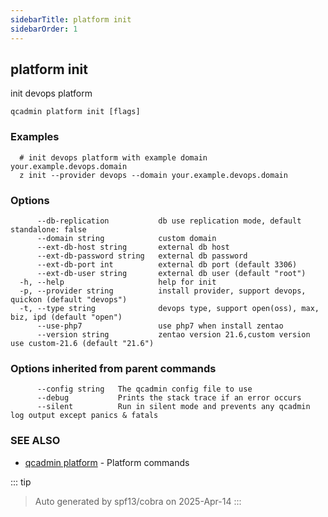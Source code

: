 ```yaml
---
sidebarTitle: platform init
sidebarOrder: 1
---
```


## platform init

init devops platform

```
qcadmin platform init [flags]
```

### Examples

```
  # init devops platform with example domain your.example.devops.domain
  z init --provider devops --domain your.example.devops.domain
```

### Options

```
      --db-replication           db use replication mode, default standalone: false
      --domain string            custom domain
      --ext-db-host string       external db host
      --ext-db-password string   external db password
      --ext-db-port int          external db port (default 3306)
      --ext-db-user string       external db user (default "root")
  -h, --help                     help for init
  -p, --provider string          install provider, support devops, quickon (default "devops")
  -t, --type string              devops type, support open(oss), max, biz, ipd (default "open")
      --use-php7                 use php7 when install zentao
      --version string           zentao version 21.6,custom version use custom-21.6 (default "21.6")
```

### Options inherited from parent commands

```
      --config string   The qcadmin config file to use
      --debug           Prints the stack trace if an error occurs
      --silent          Run in silent mode and prevents any qcadmin log output except panics & fatals
```

### SEE ALSO

* [qcadmin platform](platform.md)	 - Platform commands

::: tip
>Auto generated by spf13/cobra on 2025-Apr-14
:::